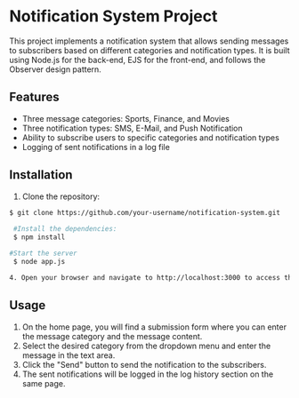 # Notification System Project

This project implements a notification system that allows sending messages to subscribers based on different categories and notification types. It is built using Node.js for the back-end, EJS for the front-end, and follows the Observer design pattern.

## Features

- Three message categories: Sports, Finance, and Movies
- Three notification types: SMS, E-Mail, and Push Notification
- Ability to subscribe users to specific categories and notification types
- Logging of sent notifications in a log file

## Installation

1. Clone the repository:

```bash
$ git clone https://github.com/your-username/notification-system.git
 
 #Install the dependencies:
 $ npm install

#Start the server
 $ node app.js

4. Open your browser and navigate to http://localhost:3000 to access the application.
```
## Usage

1. On the home page, you will find a submission form where you can enter the message category and the message content.
2. Select the desired category from the dropdown menu and enter the message in the text area.
3. Click the "Send" button to send the notification to the subscribers.
4. The sent notifications will be logged in the log history section on the same page.
